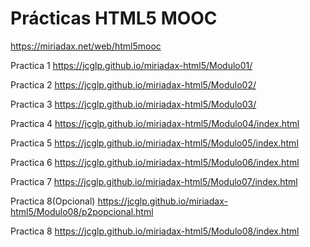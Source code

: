 Prácticas HTML5 MOOC
====================

https://miriadax.net/web/html5mooc


Practica 1
https://jcglp.github.io/miriadax-html5/Modulo01/

Practica 2
https://jcglp.github.io/miriadax-html5/Modulo02/

Practica 3
https://jcglp.github.io/miriadax-html5/Modulo03/

Practica 4
https://jcglp.github.io/miriadax-html5/Modulo04/index.html

Practica 5
https://jcglp.github.io/miriadax-html5/Modulo05/index.html

Practica 6
https://jcglp.github.io/miriadax-html5/Modulo06/index.html

Practica 7
https://jcglp.github.io/miriadax-html5/Modulo07/index.html

Practica 8(Opcional)
https://jcglp.github.io/miriadax-html5/Modulo08/p2popcional.html

Practica 8
https://jcglp.github.io/miriadax-html5/Modulo08/index.html
